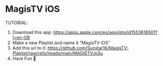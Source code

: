 # MagisTV iOS
TUTORIAL:
1. Download this app: https://apps.apple.com/es/app/iptv/id1553618501?l=en-GB
2. Make a new Playlist and name it "MagisTV iOS"
3. Add this url to it: https://github.com/Sunstar16/MagisTV-Playlist/raw/refs/heads/main/MAGISTV.m3u
4. Have Fun 🍿
